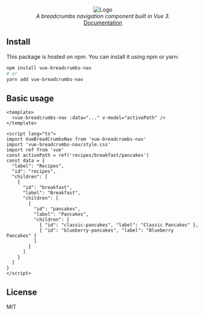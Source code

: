 <div align="center">
  <img src="https://raw.githubusercontent.com/francisashley/vue-breadcrumbs-nav/main/logo.png" alt="Logo" style="max-width: 400px;">
  <br/>
  <em>A breadcrumbs navigation component built in Vue 3.</em>
  <br/>
  <a href="https://francisashley.github.io/vue-breadcrumbs-nav/">Documentation</a>
</div>

## Install

This package is hosted on npm. You can install it using npm or yarn:

```bash
npm install vue-breadcrumbs-nav
# or
yarn add vue-breadcrumbs-nav
```

## Basic usage

```vue
<template>
  <vue-breadcrumbs-nav :data="..." v-model="activePath" />
</template>

<script lang="ts">
import VueBreadCrumbsNav from 'vue-breadcrumbs-nav'
import 'vue-breadcrumbs-nav/style.css'
import ref from 'vue'
const activePath = ref('recipes/breakfast/pancakes')
const data = {
  "label": "Recipes",
  "id": "recipes",
  "children": [
    {
      "id": "breakfast",
      "label": "Breakfast",
      "children": [
        {
          "id": "pancakes",
          "label": "Pancakes",
          "children": [
            { "id": "classic-pancakes", "label": "Classic Pancakes" },
            { "id": "blueberry-pancakes", "label": "Blueberry Pancakes" }
          ]
        }
      ]
    }
  ]
}
</script>
```

## License
MIT